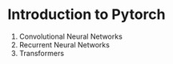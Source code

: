 # Introduction to Pytorch

1. Convolutional Neural Networks
2. Recurrent Neural Networks
3. Transformers
